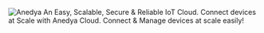 ![Anedya](https://cdn.anedya.io/anedya_black_banner.png)
An Easy, Scalable, Secure & Reliable IoT Cloud. Connect devices at Scale with Anedya Cloud. Connect & Manage devices at scale easily!
